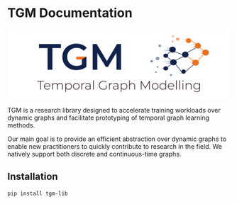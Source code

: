 # TGM Documentation

![image](./img/logo.svg)

TGM is a research library designed to accelerate training workloads over dynamic graphs and facilitate prototyping of temporal graph learning methods.

Our main goal is to provide an efficient abstraction over dynamic graphs to enable new practitioners to quickly contribute to research in the field. We natively support both discrete and continuous-time graphs.

## Installation

```sh
pip install tgm-lib
```
